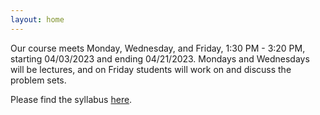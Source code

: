 ```yaml
---
layout: home
---
```

Our course meets Monday, Wednesday, and Friday, 1:30 PM - 3:20 PM, starting 04/03/2023 and ending 04/21/2023. Mondays and Wednesdays will be lectures, and on Friday students will work on and discuss the problem sets.

Please find the syllabus [here](static_files/nepr_208_syllabus_2023.pdf).
